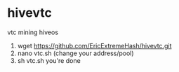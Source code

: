 # hivevtc
vtc mining hiveos

1. wget https://github.com/EricExtremeHash/hivevtc.git
2. nano vtc.sh (change your address/pool)
3. sh vtc.sh
you're done
